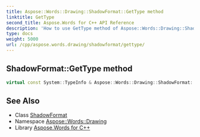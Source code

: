 ```yaml
---
title: Aspose::Words::Drawing::ShadowFormat::GetType method
linktitle: GetType
second_title: Aspose.Words for C++ API Reference
description: 'How to use GetType method of Aspose::Words::Drawing::ShadowFormat class in C++.'
type: docs
weight: 5000
url: /cpp/aspose.words.drawing/shadowformat/gettype/
---
```

## ShadowFormat::GetType method




```cpp
virtual const System::TypeInfo & Aspose::Words::Drawing::ShadowFormat::GetType() const override
```

## See Also

* Class [ShadowFormat](../)
* Namespace [Aspose::Words::Drawing](../../)
* Library [Aspose.Words for C++](../../../)
